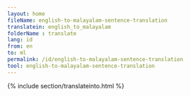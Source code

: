 ```yaml
---
layout: home
fileName: english-to-malayalam-sentence-translation
translatein: english_to_malayalam
folderName : translate
lang: id
from: en
to: ml
permalink: /id/english-to-malayalam-sentence-translation
tool: english-to-malayalam-sentence-translation
---
```

{% include section/translateinto.html %}